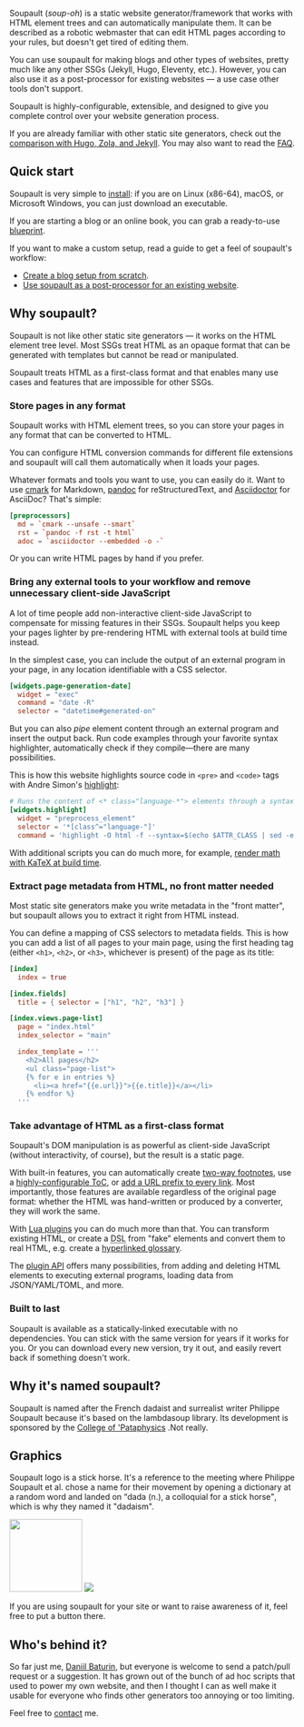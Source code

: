 Soupault (_soup-oh_) is a static website generator/framework that works with HTML element trees
and can automatically manipulate them. It can be described as a robotic webmaster
that can edit HTML pages according to your rules, but doesn't get tired of editing them.

You can use soupault for making blogs and other types of websites, pretty much like any other SSGs
(Jekyll, Hugo, Eleventy, etc.). However, you can also use it as a post-processor
for existing websites — a use case other tools don't support.

Soupault is highly-configurable, extensible, and designed to give you complete control
over your website generation process.

If you are already familiar with other static site generators, check out the
[comparison with Hugo, Zola, and Jekyll](/tips-and-tricks/comparison/).
You may also want to read the [FAQ](/tips-and-tricks/faq).

<h2 id="quick-start">Quick start</h2>

Soupault is very simple to [install](/install/): if you are on Linux (x86-64), macOS, or Microsoft Windows,
you can just download an executable.

If you are starting a blog or an online book, you can grab a ready-to-use [blueprint](/blueprints).

If you want to make a custom setup, read a guide to get a feel of soupault's workflow:

* [Create a blog setup from scratch](/tips-and-tricks/quickstart/).
* [Use soupault as a post-processor for an existing website](/tips-and-tricks/getting-started-html-processor/).

<h2 id="why-soupault">Why soupault?</h2>

Soupault is not like other static site generators — it works on the HTML element tree level.
Most SSGs treat HTML as an opaque format that can be generated with templates but cannot be read or manipulated.

Soupault treats HTML as a first-class format and that enables many use cases and features that are impossible for other SSGs.

### Store pages in any format

Soupault works with HTML element trees, so you can store your pages in any format
that can be converted to HTML.

You can configure HTML conversion commands for different file extensions and soupault will call them
automatically when it loads your pages.

Whatever formats and tools you want to use, you can easily do it. Want to use [cmark](https://github.com/commonmark/cmark) for Markdown,
[pandoc](https://pandoc.org) for reStructuredText, and [Asciidoctor](https://asciidoctor.org/) for AsciiDoc? That's simple:

```toml
[preprocessors]
  md = `cmark --unsafe --smart`
  rst = `pandoc -f rst -t html`
  adoc = `asciidoctor --embedded -o -`
```

Or you can write HTML pages by hand if you prefer.

### Bring any external tools to your workflow and remove unnecessary client-side JavaScript

A lot of time people add non-interactive client-side JavaScript to compensate for missing features
in their SSGs. Soupault helps you keep your pages lighter by pre-rendering HTML with external
tools at build time instead.

In the simplest case, you can include the output of an external program in your page,
in any location identifiable with a CSS selector.

```toml
[widgets.page-generation-date]
  widget = "exec"
  command = "date -R"
  selector = "datetime#generated-on"
```

But you can also _pipe_ element content through an external program and insert the output back.
Run code examples through your favorite syntax highlighter, automatically check if they compile—there are many possibilities.

This is how this website highlights source code in `<pre>` and `<code>` tags
with Andre Simon's [highlight](http://www.andre-simon.de/doku/highlight/en/highlight.php):

```toml
# Runs the content of <* class="language-*"> elements through a syntax highlighter
[widgets.highlight]
  widget = "preprocess_element"
  selector = '*[class^="language-"]'
  command = 'highlight -O html -f --syntax=$(echo $ATTR_CLASS | sed -e "s/language-//")'
```

With additional scripts you can do much more, for example, [render math with KaTeX at build time](/tips-and-tricks/static-rendering/#mathematics).

### Extract page metadata from HTML, no front matter needed

Most static site generators make you write metadata in the "front matter", but soupault allows you to extract
it right from HTML instead.

You can define a mapping of CSS selectors to metadata fields. This is how you can add a list of all pages to your
main page, using the first heading tag (either `<h1>`, `<h2>`, or `<h3>`, whichever is present) of the page as its title:

```toml
[index]
  index = true

[index.fields]
  title = { selector = ["h1", "h2", "h3"] }

[index.views.page-list]
  page = "index.html"
  index_selector = "main"

  index_template = '''
    <h2>All pages</h2>
    <ul class="page-list">
    {% for e in entries %}
      <li><a href="{{e.url}}">{{e.title}}</a></li> 
    {% endfor %}
  '''
```

### Take advantage of HTML as a first-class format

Soupault's DOM manipulation is as powerful as client-side JavaScript (without interactivity, of course),
but the result is a static page.

With built-in features, you can automatically create [two-way footnotes](/reference-manual/#footnotes-widget),
use a [highly-configurable ToC](/reference-manual/#toc-widget), or [add a URL prefix to every link](/reference-manual/#absolute-links).
Most importantly, those features are available regardless of the original page format: whether the HTML was hand-written
or produced by a converter, they will work the same.

With [Lua plugins](/plugins/) you can do much more than that. You can transform existing HTML,
or create a <abbr title="Domain-Specific Language">DSL</abbr> from "fake" elements and convert them to real HTML,
e.g. create a [hyperlinked glossary](/plugins/#hyperlinked-glossary).

The [plugin API](/reference-manual/#plugin-api) offers many possibilities, from adding and deleting HTML elements
to executing external programs, loading data from JSON/YAML/TOML, and more.

### Built to last

Soupault is available as a statically-linked executable with no dependencies. You can stick with the same version
for years if it works for you. Or you can download every new version, try it out, and easily revert back
if something doesn't work.

<h2 id="name">Why it's named soupault?</h2>

Soupault is named after the French dadaist and surrealist writer <wikipedia>Philippe Soupault</wikipedia>
because it's based on the <github project="aantron/lambdasoup">lambdasoup</github> library.
Its development is sponsored by the [College of 'Pataphysics](http://www.college-de-pataphysique.org/) </a>.<fn id="pataphysics">Not really.</fn>

<h2 id="graphics">Graphics</h2>

Soupault logo is a stick horse. It's a reference to the meeting where Philippe Soupault et al. chose a name for their movement by opening a dictionary
at a random word and landed on <q>dada (n.), a colloquial for a stick horse</q>, which is why they named it "dadaism".

<img src="/images/soupault_logo.svg" width="128" height="128"/>
<img src="/images/powered_by_soupault_88x31.png" />

If you are using soupault for your site or want to raise awareness of it, feel free to put a button there.

<h2 id="maintainer">Who's behind it?</h2>

So far just me, [Daniil Baturin](https://baturin.org), but everyone is welcome to send a patch/pull request or a suggestion.
It has grown out of the bunch of ad hoc scripts that used to power my own website, and then I thought I can as well make it usable
for everyone who finds other generators too annoying or too limiting.

Feel free to [contact](/support) me.
